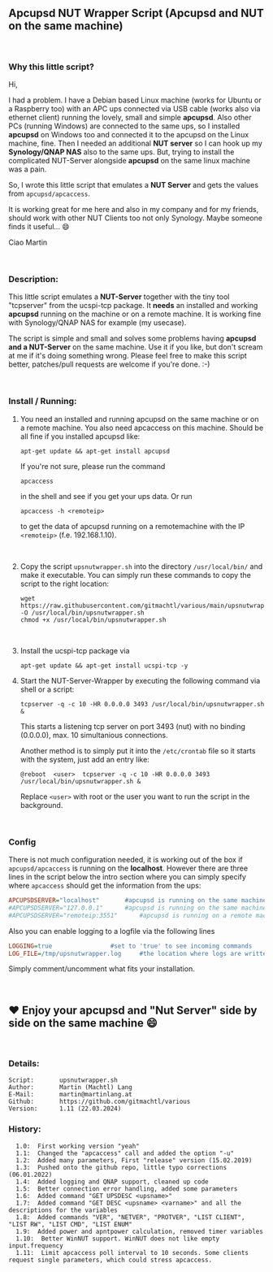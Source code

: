## Apcupsd NUT Wrapper Script (Apcupsd and NUT on the same machine)

&nbsp;<p>

### Why this little script?

Hi,

I had a problem. I have a Debian based Linux machine (works for Ubuntu or a Raspberry too) with an APC ups connected via USB cable (works also via ethernet client) running the lovely,
small and simple **apcupsd**. Also other PCs (running Windows) are connected to the same ups, so I installed **apcupsd** on Windows too and connected
it to the apcupsd on the Linux machine, fine. Then I needed an additional **NUT server** so I can hook up my **Synology/QNAP NAS** also to the same ups.
But, trying to install the complicated NUT-Server alongside **apcupsd** on the same linux machine was a pain. 

So, I wrote this little script that emulates a **NUT Server** and gets the values from `apcupsd/apcaccess`.

It is working great for me here and also in my company and for my friends, should work with other NUT Clients too not only Synology. Maybe someone finds it useful... 😄

Ciao Martin

&nbsp;<br>

### Description:

This little script emulates a **NUT-Server** together with the tiny tool "tcpserver"
from the ucspi-tcp package. It **needs** an installed and working **apcupsd** running on the machine
or on a remote machine. It is working fine with Synology/QNAP NAS for example (my usecase).

The script is simple and small and solves some problems having **apcupsd and a NUT-Server** on the
same machine. Use it if you like, but don't scream at me if it's doing something wrong.
Please feel free to make this script better, patches/pull requests are welcome if you're done. :-)

&nbsp;<br>

### Install / Running:

  1. You need an installed and running apcupsd on the same machine or on a remote machine.
     You also need apcaccess on this machine. Should be all fine if you installed apcupsd like:
     ``` console
     apt-get update && apt-get install apcupsd
     ```
     If you're not sure, please run the command
     ``` console
     apcaccess
     ```
     in the shell and see if you get your ups data. Or run
     ```console
     apcaccess -h <remoteip>
     ```
     to get the data of apcupsd running on a remotemachine with the IP `<remoteip>` (f.e. 192.168.1.10).

     &nbsp;<br>
  
  1. Copy the script `upsnutwrapper.sh` into the directory `/usr/local/bin/` and make it executable.
     You can simply run these commands to copy the script to the right location:
     ``` console
     wget https://raw.githubusercontent.com/gitmachtl/various/main/upsnutwrapper/upsnutwrapper.sh -O /usr/local/bin/upsnutwrapper.sh
     chmod +x /usr/local/bin/upsnutwrapper.sh
     ```
     &nbsp;<br>
  
  1. Install the ucspi-tcp package via
     ``` console
     apt-get update && apt-get install ucspi-tcp -y
     ```

  1. Start the NUT-Server-Wrapper by executing the following command via shell or a script:
     ``` console   
     tcpserver -q -c 10 -HR 0.0.0.0 3493 /usr/local/bin/upsnutwrapper.sh &
     ```

     This starts a listening tcp server on port 3493 (nut) with no binding (0.0.0.0), max. 10 simultanious connections.
     
     Another method is to simply put it into the `/etc/crontab` file so it starts with the system, just add an entry like:
     ```
     @reboot  <user>  tcpserver -q -c 10 -HR 0.0.0.0 3493 /usr/local/bin/upsnutwrapper.sh &
     ```
     Replace `<user>` with root or the user you want to run the script in the background.

&nbsp;<br>

### Config

There is not much configuration needed, it is working out of the box if `apcupsd/apcaccess` is running on the **localhost**.
However there are three lines in the script below the intro section where you can simply specify where `apcaccess` should get 
the information from the ups:
``` ini
APCUPSDSERVER="localhost"		#apcupsd is running on the same machine
#APCUPSDSERVER="127.0.0.1"		#apcupsd is running on the same machine
#APCUPSDSERVER="remoteip:3551"		#apcupsd is running on a remote machine with ip "remoteip" on the port "3551"
```

Also you can enable logging to a logfile via the following lines
``` ini
LOGGING=true				#set to 'true' to see incoming commands
LOG_FILE=/tmp/upsnutwrapper.log		#the location where logs are written to
```

Simply comment/uncomment what fits your installation. 

&nbsp;<br>

## ❤️ **Enjoy your apcupsd and "Nut Server" side by side on the same machine 😄**

&nbsp;<br>

### Details:
```
Script:       upsnutwrapper.sh
Author:       Martin (Machtl) Lang
E-Mail:       martin@martinlang.at
Github:       https://github.com/gitmachtl/various
Version:      1.11 (22.03.2024)
```
  
### History:
```
  1.0:	First working version "yeah"
  1.1:	Changed the "apcaccess" call and added the option "-u"
  1.2:	Added many parameters, First "release" version (15.02.2019)
  1.3:	Pushed onto the github repo, little typo corrections (06.01.2022)
  1.4:	Added logging and QNAP support, cleaned up code
  1.5:  Better connection error handling, added some parameters
  1.6:  Added command "GET UPSDESC <upsname>"
  1.7:  Added command "GET DESC <upsname> <varname>" and all the descriptions for the variables
  1.8:  Added commands "VER", "NETVER", "PROTVER", "LIST CLIENT", "LIST RW", "LIST CMD", "LIST ENUM"
  1.9:  Added power and apntpower calculation, removed timer variables
  1.10:  Better WinNUT support. WinNUT does not like empty input.frequency
  1.11:  Limit apcaccess poll interval to 10 seconds. Some clients request single parameters, which could stress apcaccess.
```
